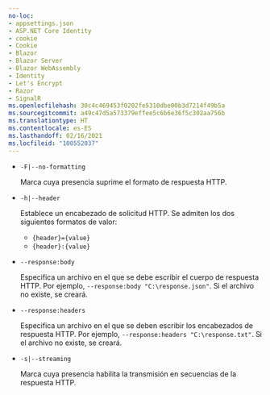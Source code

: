 ```yaml
---
no-loc:
- appsettings.json
- ASP.NET Core Identity
- cookie
- Cookie
- Blazor
- Blazor Server
- Blazor WebAssembly
- Identity
- Let's Encrypt
- Razor
- SignalR
ms.openlocfilehash: 30c4c469453f0202fe5310dbe00b3d7214f49b5a
ms.sourcegitcommit: a49c47d5a573379effee5c6b6e36f5c302aa756b
ms.translationtype: HT
ms.contentlocale: es-ES
ms.lasthandoff: 02/16/2021
ms.locfileid: "100552037"
---
```

* `-F|--no-formatting`

  Marca cuya presencia suprime el formato de respuesta HTTP.

* `-h|--header`

  Establece un encabezado de solicitud HTTP. Se admiten los dos siguientes formatos de valor:

  * `{header}={value}`
  * `{header}:{value}`

* `--response:body`

  Especifica un archivo en el que se debe escribir el cuerpo de respuesta HTTP. Por ejemplo, `--response:body "C:\response.json"`. Si el archivo no existe, se creará.

* `--response:headers`

  Especifica un archivo en el que se deben escribir los encabezados de respuesta HTTP. Por ejemplo, `--response:headers "C:\response.txt"`. Si el archivo no existe, se creará.

* `-s|--streaming`

  Marca cuya presencia habilita la transmisión en secuencias de la respuesta HTTP.

